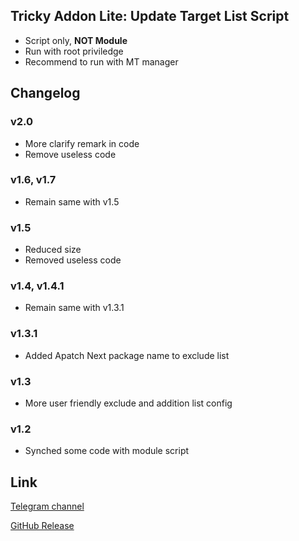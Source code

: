 ## Tricky Addon Lite: Update Target List Script
- Script only, **NOT Module**
- Run with root priviledge
- Recommend to run with MT manager

## Changelog
### v2.0
- More clarify remark in code
- Remove useless code

### v1.6, v1.7
- Remain same with v1.5

### v1.5
- Reduced size
- Removed useless code

### v1.4, v1.4.1
- Remain same with v1.3.1

### v1.3.1
- Added Apatch Next package name to exclude list

### v1.3
- More user friendly exclude and addition list config

### v1.2
- Synched some code with module script

## Link
[Telegram channel](https://t.me/kowchannel)

[GitHub Release](https://github.com/KOWX712/Tricky-Addon-Update-Target-List/releases/latest)

